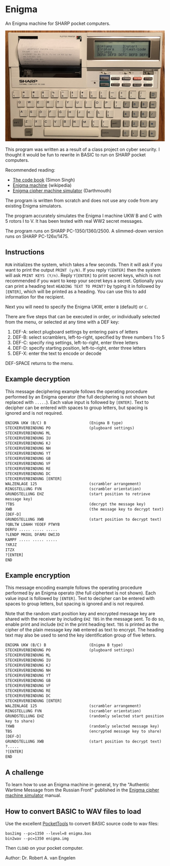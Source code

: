 # Enigma

An Enigma machine for SHARP pocket computers.

![PC-2500](PC-2500.jpeg)

This program was written as a result of a class project on cyber security.
I thought it would be fun to rewrite in BASIC to run on SHARP pocket computers.

Recommended reading:

- [The code book](https://simonsingh.net/books/the-code-book) (Simon Singh)
- [Enigma machine](https://en.wikipedia.org/wiki/Enigma_machine) (wikipedia)
- [Enigma cipher machine simulator](https://math.dartmouth.edu/~jvoight/Fa2012-295/EnigmaSimManual.pdf) (Darthmouth)

The program is written from scratch and does not use any code from any existing
Enigma simulators.

The program accurately simulates the Enigma I machine UKW B and C with 5
rotors I to V.  It has been tested with real WW2 secret messages.

The program runs on SHARP PC-1350/1360/2500.  A slimmed-down version runs on
SHARP PC-126x/1475.

## Instructions

`RUN` initializes the system, which takes a few seconds.  Then it will ask
if you want to print the output `PRINT (y/N)`.  If you reply `Y[ENTER]` then
the system will ask `PRINT KEYS (Y/n)`.  Reply `Y[ENTER]` to print secret keys,
which is not recommended if you want to keep your secret keys a secret.
Optionally you can print a heading text `HEADING TEXT TO PRINT?` by typing it
in followed by `[ENTER]`, which will be printed as a heading.  You can use this
to add information for the recipient.

Next you will need to specify the Enigma UKW, enter `B` (default) or `C`.

There are five steps that can be executed in order, or individually selected
from the menu, or selected at any time with a DEF key:

1. DEF-A: select plugboard settings by entering pairs of letters
2. DEF-B: select scramblers, left-to-right, specified by three numbers 1 to 5
3. DEF-C: specify ring settings, left-to-right, enter three letters
4. DEF-D: specify starting position, left-to-right, enter three letters
5. DEF-X: enter the text to encode or decode

DEF-SPACE returns to the menu.

## Example decryption

This message deciphering example follows the operating procedure performed by
an Enigma operator (the full deciphering is not shown but replaced with
`.....`).  Each value input is followed by `[ENTER]`.   Text to decipher can be
entered with spaces to group letters, but spacing is ignored and is not
required.

    ENIGMA UKW (B/C) B                   (Enigma B type)
    STECKERVERBINDUNG PO                 (plugboard settings)
    STECKERVERBINDUNG ML
    STECKERVERBINDUNG IU
    STECKERVERBINDUNG KJ
    STECKERVERBINDUNG NH
    STECKERVERBINDUNG YT
    STECKERVERBINDUNG GB
    STECKERVERBINDUNG VF
    STECKERVERBINDUNG RE
    STECKERVERBINDUNG DC
    STECKERVERBINDUNG [ENTER]
    WALZENLAGE 125                       (scrambler arrangement)
    RINGSTELLUNG FVN                     (scrambler orientation)
    GRUNDSTELLUNG EHZ                    (start position to retrieve message key)
    ?TBS                                 (decrypt the message key)
    XWB                                  (the message key to decrypt text)
    [DEF-D]
    GRUNDSTELLUNG XWB                    (start position to decrypt text)
    ?QBLTW LDAHH YEOEF PTWYB
    DERFU ..... ..... .....
    ?LENDP MKOXL DFAMU DWIJD
    KAMPF ..... ..... .....
    ?XRJZ
    ITZX
    ?[ENTER]
    END

## Example encryption

This message encoding example follows the operating procedure performed by an
Enigma operato (the full ciphertext is not shown).  Each value input is
followed by `[ENTER]`.   Text to decipher can be entered with spaces to group
letters, but spacing is ignored and is not required.

Note that the random start position key and encrypted message key are shared
with the receiver by including `EHZ TBS` in the message sent.  To do so, enable
print and include `EHZ` in the print heading text.  `TBS` is printed as the
cipher of the plain message key `XWB` entered as text to encrypt.  The heading
text may also be used to send the key identification group of five letters.

    ENIGMA UKW (B/C) B                   (Enigma B type)
    STECKERVERBINDUNG PO                 (plugboard settings)
    STECKERVERBINDUNG ML
    STECKERVERBINDUNG IU
    STECKERVERBINDUNG KJ
    STECKERVERBINDUNG NH
    STECKERVERBINDUNG YT
    STECKERVERBINDUNG GB
    STECKERVERBINDUNG VF
    STECKERVERBINDUNG RE
    STECKERVERBINDUNG DC
    STECKERVERBINDUNG [ENTER]
    WALZENLAGE 125                       (scrambler arrangement)
    RINGSTELLUNG FVN                     (scrambler orientation)
    GRUNDSTELLUNG EHZ                    (randomly selected start position key to share)
    ?XWB                                 (randomly selected message key)
    TBS                                  (encrypted message key to share)
    [DEF-D]
    GRUNDSTELLUNG XWB                    (start position to decrypt text)
    ?.....
    ?[ENTER]
    END

## A challenge

To learn how to use an Enigma machine in general, try the "Authentic Wartime
Message from the Russian Front" published in the [Enigma cipher machine
simulator](https://math.dartmouth.edu/~jvoight/Fa2012-295/EnigmaSimManual.pdf)
manual.

## How to convert BASIC to WAV files to load

Use the excellent [PocketTools](https://www.peil-partner.de/ifhe.de/sharp/)
to convert BASIC source code to wav files:

    bas2img --pc=1350 --level=8 enigma.bas
    bin2wav --pc=1350 enigma.img

Then `CLOAD` on your pocket computer.

Author: Dr. Robert A. van Engelen
